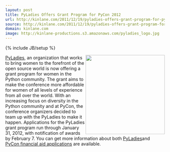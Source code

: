 ```yaml
---
layout: post
title: PyLadies Offers Grant Program for PyCon 2012
url: http://kinlane.com/2011/12/19/pyladies-offers-grant-program-for-pycon-2012/
source: http://kinlane.com/2011/12/19/pyladies-offers-grant-program-for-pycon-2012/
domain: kinlane.com
image: http://kinlane-productions.s3.amazonaws.com/pyladies_logo.jpg
---
```

{% include JB/setup %}

<p>
     <img class="c1" src="http://kinlane-productions.s3.amazonaws.com/pyladies_logo.jpg" alt="" width="250" align="right" /><a title="PyLadies" href="http://pyladies.com/">PyLadies</a>, an organization that works to bring women to the forefront of the open source world is now offering a grant program for women in the Python community. The grant aims to make the conference more affordable for women of all levels of experience from all over the world. With an increasing focus on diversity in the Python community and at PyCon, the conference organizers decided to team up with the PyLadies to make it happen. Applications for the PyLadies grant program run through January 31, 2012, with notification of awards by February 7. You can get more information about both <a title="PyLadies" href="http://pyladies.com/">PyLadies</a>and <a href="https://us.pycon.org/2012/assistance">PyCon financial aid applications</a> are available.
</p>